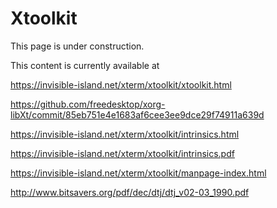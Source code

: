 # Xtoolkit

This page is under construction.

This content is currently available at

https://invisible-island.net/xterm/xtoolkit/xtoolkit.html

https://github.com/freedesktop/xorg-libXt/commit/85eb751e4e1683af6cee3ee9dce29f74911a639d

https://invisible-island.net/xterm/xtoolkit/intrinsics.html

https://invisible-island.net/xterm/xtoolkit/intrinsics.pdf

https://invisible-island.net/xterm/xtoolkit/manpage-index.html

http://www.bitsavers.org/pdf/dec/dtj/dtj_v02-03_1990.pdf

<!---

Tasks for the technical writer:

The scope not clear yet.

See X Toolkit links https://invisible-island.net/xterm/xtoolkit/xtoolkit.htm

Include all linked pages after the first link because those are separate pages: https://invisible-island.net/xterm/xtoolkit/manpage-index.html

Download source: http://www.bitsavers.org/pdf/dec/dtj/dtj_v02-03_1990.pdf

--->
